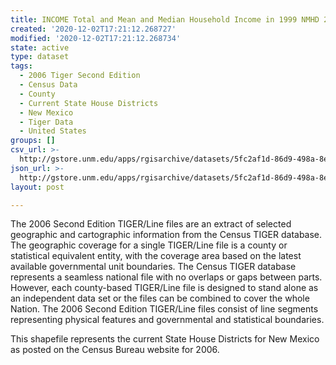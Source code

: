 ```yaml
---
title: INCOME Total and Mean and Median Household Income in 1999 NMHD 2000
created: '2020-12-02T17:21:12.268727'
modified: '2020-12-02T17:21:12.268734'
state: active
type: dataset
tags:
  - 2006 Tiger Second Edition
  - Census Data
  - County
  - Current State House Districts
  - New Mexico
  - Tiger Data
  - United States
groups: []
csv_url: >-
  http://gstore.unm.edu/apps/rgisarchive/datasets/5fc2af1d-86d9-498a-8eed-1ccd927b33ff/nmh237data581562287_sth_view.derived.csv
json_url: >-
  http://gstore.unm.edu/apps/rgisarchive/datasets/5fc2af1d-86d9-498a-8eed-1ccd927b33ff/nmh237data581562287_sth_view.derived.json
layout: post

---
```

The 2006 Second Edition TIGER/Line files are an extract of selected geographic and cartographic information from the Census TIGER database.  The geographic coverage for a single TIGER/Line file is a county or statistical equivalent entity, with the coverage area based on the latest available governmental unit boundaries. The Census TIGER database represents a seamless national file with no overlaps or gaps between parts.  However, each county-based TIGER/Line file is designed to stand alone as an independent data set or the files can be combined to cover the whole Nation.  The 2006 Second Edition  TIGER/Line files consist of line segments representing physical features and governmental and statistical boundaries.  

This shapefile represents the current State House Districts for New Mexico as posted on the Census Bureau website for 2006.
